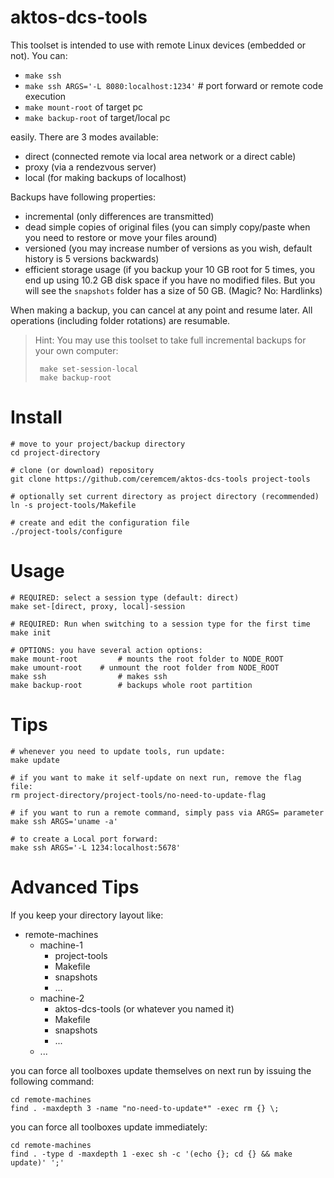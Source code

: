 # aktos-dcs-tools 

This toolset is intended to use with remote Linux devices (embedded or not). You can:

* `make ssh`
* `make ssh ARGS='-L 8080:localhost:1234'` # port forward or remote code execution
* `make mount-root` of target pc
* `make backup-root` of target/local pc

easily. There are 3 modes available: 

* direct (connected remote via local area network or a direct cable)
* proxy (via a rendezvous server) 
* local (for making backups of localhost)

Backups have following properties: 

* incremental (only differences are transmitted) 
* dead simple copies of original files (you can simply copy/paste when you need to restore or move your files around)
* versioned (you may increase number of versions as you wish, default history is 5 versions backwards)
* efficient storage usage (if you backup your 10 GB root for 5 times, you end up using 10.2 GB disk space if you have no modified files. But you will see the `snapshots` folder has a size of 50 GB. (Magic? No: Hardlinks)

When making a backup, you can cancel at any point and resume later. All operations (including folder rotations) are resumable.

> Hint: You may use this toolset to take full incremental backups for your own computer: 
>    
>      make set-session-local 
>      make backup-root

# Install


	# move to your project/backup directory
	cd project-directory

	# clone (or download) repository
	git clone https://github.com/ceremcem/aktos-dcs-tools project-tools
	
	# optionally set current directory as project directory (recommended)
	ln -s project-tools/Makefile 

	# create and edit the configuration file
	./project-tools/configure
	
# Usage

	# REQUIRED: select a session type (default: direct)
	make set-[direct, proxy, local]-session 

	# REQUIRED: Run when switching to a session type for the first time 
	make init
	
	# OPTIONS: you have several action options: 
	make mount-root         # mounts the root folder to NODE_ROOT
	make umount-root 	# unmount the root folder from NODE_ROOT 
	make ssh                # makes ssh 
	make backup-root        # backups whole root partition 
	
# Tips 

	# whenever you need to update tools, run update: 
	make update 
	
	# if you want to make it self-update on next run, remove the flag file: 
	rm project-directory/project-tools/no-need-to-update-flag
	
	# if you want to run a remote command, simply pass via ARGS= parameter
	make ssh ARGS='uname -a'
	
	# to create a Local port forward: 
	make ssh ARGS='-L 1234:localhost:5678'
	
# Advanced Tips

If you keep your directory layout like: 

+ remote-machines
  + machine-1
    + project-tools
    + Makefile
    + snapshots
    + ...
  + machine-2
    + aktos-dcs-tools (or whatever you named it)
    + Makefile
    + snapshots
    + ...
  + ...
 
you can force all toolboxes update themselves on next run by issuing the following command: 

```
cd remote-machines 
find . -maxdepth 3 -name "no-need-to-update*" -exec rm {} \;
```

you can force all toolboxes update immediately: 

```
cd remote-machines 
find . -type d -maxdepth 1 -exec sh -c '(echo {}; cd {} && make update)' ';'
```

